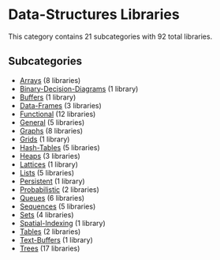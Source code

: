 # Data-Structures Libraries

This category contains 21 subcategories with 92 total libraries.

## Subcategories

- [Arrays](Arrays.md) (8 libraries)
- [Binary-Decision-Diagrams](Binary-Decision-Diagrams.md) (1 library)
- [Buffers](Buffers.md) (1 library)
- [Data-Frames](Data-Frames.md) (3 libraries)
- [Functional](Functional.md) (12 libraries)
- [General](General.md) (5 libraries)
- [Graphs](Graphs.md) (8 libraries)
- [Grids](Grids.md) (1 library)
- [Hash-Tables](Hash-Tables.md) (5 libraries)
- [Heaps](Heaps.md) (3 libraries)
- [Lattices](Lattices.md) (1 library)
- [Lists](Lists.md) (5 libraries)
- [Persistent](Persistent.md) (1 library)
- [Probabilistic](Probabilistic.md) (2 libraries)
- [Queues](Queues.md) (6 libraries)
- [Sequences](Sequences.md) (5 libraries)
- [Sets](Sets.md) (4 libraries)
- [Spatial-Indexing](Spatial-Indexing.md) (1 library)
- [Tables](Tables.md) (2 libraries)
- [Text-Buffers](Text-Buffers.md) (1 library)
- [Trees](Trees.md) (17 libraries)

